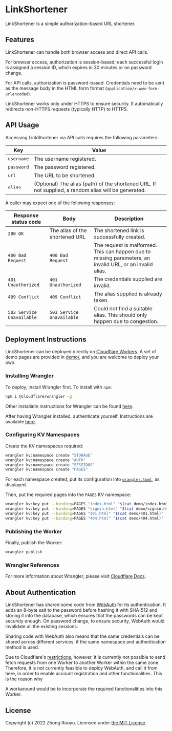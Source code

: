 # LinkShortener

LinkShortener is a simple authorization-based URL shortener.

## Features

LinkShortener can handle both browser access and direct API calls.

For browser access, authorization is session-based; each successful login is assigned a session ID, which expires in 30 minutes or on password change.

For API calls, authorization is password-based. Credentials need to be sent as the message body in the HTML form format (`application/x-www-form-urlencoded`).

LinkShortener works only under HTTPS to ensure security. It automatically redirects non-HTTPS requests (typically HTTP) to HTTPS.

## API Usage

Accessing LinkShortener via API calls requires the following parameters:

| Key        | Value                                                                                                |
| ---------- | ---------------------------------------------------------------------------------------------------- |
| `username` | The username registered.                                                                             |
| `password` | The password registered.                                                                             |
| `url`      | The URL to be shortened.                                                                             |
| `alias`    | (Optional) The alias (path) of the shortened URL. If not supplied, a random alias will be generated. |

A caller may expect one of the following responses:

| Response status code      | Body                           | Description                                                                                               |
| ------------------------- | ------------------------------ | --------------------------------------------------------------------------------------------------------- |
| `200 OK`                  | The alias of the shortened URL | The shortened link is successfully created.                                                               |
| `400 Bad Request`         | `400 Bad Request`              | The request is malformed. This can happen due to missing parameters, an invalid URL, or an invalid alias. |
| `401 Unauthorized`        | `401 Unauthorized`             | The credentials supplied are invalid.                                                                     |
| `409 Conflict`            | `409 Conflict`                 | The alias supplied is already taken.                                                                      |
| `503 Service Unavailable` | `503 Service Unavailable`      | Could not find a suitable alias. This should only happen due to congestion.                               |

## Deployment Instructions

LinkShortener can be deployed directly on [Cloudflare Workers](https://workers.cloudflare.com). A set of demo pages are provided in [demo/](demo/), and you are welcome to deploy your own.

### Installing Wrangler

To deploy, install Wrangler first. To install with `npm`:

```bash
npm i @cloudflare/wrangler -g
```

Other installatin instructions for Wrangler can be found [here](https://developers.cloudflare.com/workers/cli-wrangler/install-update/).

After having Wrangler installed, authenticate yourself. Instructions are available [here](https://developers.cloudflare.com/workers/cli-wrangler/authentication/).

### Configuring KV Namespaces

Create the KV namespaces required:

```bash
wrangler kv:namespace create "STORAGE"
wrangler kv:namespace create "AUTH"
wrangler kv:namespace create "SESSIONS"
wrangler kv:namespace create "PAGES"
```

For each namespace created, put its configuration into [`wrangler.toml`](wrangler.toml), as displayed.

Then, put the required pages into the `PAGES` KV namespace:

```bash
wrangler kv:key put --binding=PAGES "index.html" "$(cat demo/index.html)"
wrangler kv:key put --binding=PAGES "signin.html" "$(cat demo/signin.html)"
wrangler kv:key put --binding=PAGES "401.html" "$(cat demo/401.html)"
wrangler kv:key put --binding=PAGES "404.html" "$(cat demo/404.html)"
```

### Publishing the Worker

Finally, publish the Worker:

```bash
wrangler publish
```

### Wrangler References

For more information about Wrangler, please visit [Cloudflare Docs](https://developers.cloudflare.com/workers/cli-wrangler/).

## About Authentication

LinkShortener has shared some code from [WebAuth](https://github.com/ZhongRuoyu/WebAuth) for its authentication. It adds an 8-byte salt to the password before hashing it with SHA-512 and storing it into the database, which ensures that the passwords can be kept securely enough. On password change, to ensure security, WebAuth would invalidate all the existing sessions.

Sharing code with WebAuth also means that the same credentials can be shared across different services, if the same namespace and authentication method is used.

Due to Cloudflare's [restrictions](https://developers.cloudflare.com/workers/runtime-apis/fetch/), however, it is currently not possible to send fetch requests from one Worker to another Worker within the same zone. Therefore, it is not currently feasible to deploy WebAuth, and call it from here, in order to enable account registration and other functionalities. This is the reason why 

A workaround would be to incorporate the required functionalities into this Worker.

## License

Copyright (c) 2022 Zhong Ruoyu. Licensed under [the MIT License](LICENSE).
